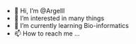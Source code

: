 - 👋 Hi, I’m @Argelll
- 👀 I’m interested in many things
- 🌱 I’m currently learning Bio-informatics
- 📫 How to reach me ...

<!---
Argelll/Argelll is a ✨ special ✨ repository because its `README.md` (this file) appears on your GitHub profile.
You can click the Preview link to take a look at your changes.
--->
